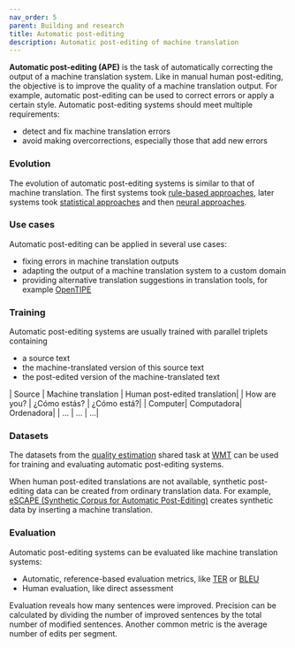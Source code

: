```yaml
---
nav_order: 5
parent: Building and research
title: Automatic post-editing
description: Automatic post-editing of machine translation
---
```


**Automatic post-editing (APE)** is the task of automatically correcting the output of a machine translation system. Like in manual human post-editing, the objective is to improve the quality of a machine translation output. For example, automatic post-editing can be used to correct errors or apply a certain style.
Automatic post-editing systems should meet multiple requirements:
- detect and fix machine translation errors
- avoid making overcorrections, especially those that add new errors


### Evolution
The evolution of automatic post-editing systems is similar to that of machine translation. The first systems took [rule-based approaches](/rule-based-machine-translation), later systems took [statistical approaches](/statistical-machine-translation) and then [neural approaches](/neural-machine-translation).


### Use cases
Automatic post-editing can be applied in several use cases:
- fixing errors in machine translation outputs
- adapting the output of a machine translation system to a custom domain
- providing alternative translation suggestions in translation tools, for example [OpenTIPE](https://aclanthology.org/2023.acl-demo.19.pdf)


### Training
Automatic post-editing systems are usually trained with parallel triplets containing
- a source text
- the machine-translated version of this source text
- the post-edited version of the machine-translated text

| Source | Machine translation | Human post-edited translation|
| How are you?	| ¿Cómo estás?	| ¿Cómo está?|
| Computer| Computadora| Ordenadora|
| … | … | …|


### Datasets
The datasets from the [quality estimation](/quality-estimation) shared task at [WMT](/wmt) can be used for training and evaluating automatic post-editing systems.

When human post-edited translations are not available, synthetic post-editing data can be created from ordinary translation data. For example, [eSCAPE (Synthetic Corpus for Automatic Post-Editing)]( https://aclanthology.org/L18-1004.pdf) creates synthetic data by inserting a machine translation.


### Evaluation
Automatic post-editing systems can be evaluated like machine translation systems:
-	Automatic, reference-based evaluation metrics, like [TER](/ter) or [BLEU](/bleu)
-	Human evaluation, like direct assessment

Evaluation reveals how many sentences were improved. Precision can be calculated by dividing the number of improved sentences by the total number of modified sentences. Another common metric is the average number of edits per segment.


